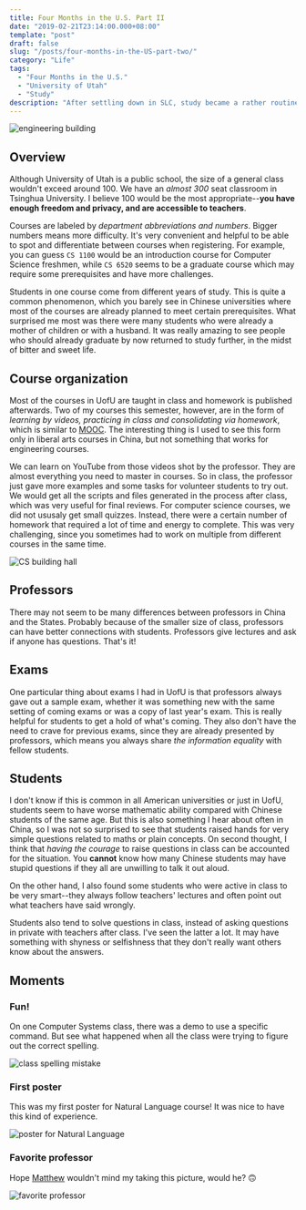 ```yaml
---
title: Four Months in the U.S. Part II
date: "2019-02-21T23:14:00.000+08:00"
template: "post"
draft: false
slug: "/posts/four-months-in-the-US-part-two/"
category: "Life"
tags:
  - "Four Months in the U.S."
  - "University of Utah"
  - "Study"
description: "After settling down in SLC, study became a rather routine part. Courses in the U.S. are certainly different from those in China. From a Chinese student's perspective, students in the University of Utah, or should I say in the States, are somewhat very special."
---
```


![engineering building](../../static/media/engineering-building.jpg)

## Overview

Although University of Utah is a public school, the size of a general class wouldn't exceed around 100. We have an _almost 300_ seat classroom in Tsinghua University. I believe 100 would be the most appropriate--**you have enough freedom and privacy, and are accessible to teachers**.

Courses are labeled by _department abbreviations and numbers_. Bigger numbers means more difficulty. It's very convenient and helpful to be able to spot and differentiate between courses when registering. For example, you can guess `CS 1100` would be an introduction course for Computer Science freshmen, while `CS 6520` seems to be a graduate course which may require some prerequisites and have more challenges.

Students in one course come from different years of study. This is quite a common phenomenon, which you barely see in Chinese universities where most of the courses are already planned to meet certain prerequisites. What surprised me most was there were many students who were already a mother of children or with a husband. It was really amazing to see people who should already graduate by now returned to study further, in the midst of bitter and sweet life.

## Course organization

Most of the courses in UofU are taught in class and homework is published afterwards. Two of my courses this semester, however, are in the form of _learning by videos, practicing in class and consolidating via homework_, which is similar to [MOOC](https://en.wikipedia.org/wiki/Massive_open_online_course). The interesting thing is I used to see this form only in liberal arts courses in China, but not something that works for engineering courses.

We can learn on YouTube from those videos shot by the professor. They are almost everything you need to master in courses. So in class, the professor just gave more examples and some tasks for volunteer students to try out. We would get all the scripts and files generated in the process after class, which was very useful for final reviews. For computer science courses, we did not ususaly get small quizzes. Instead, there were a certain number of homework that required a lot of time and energy to complete. This was very challenging, since you sometimes had to work on multiple from different courses in the same time.

![CS building hall](../../static/media/cs-building-hall.jpg)

## Professors

There may not seem to be many differences between professors in China and the States. Probably because of the smaller size of class, professors can have better connections with students. Professors give lectures and ask if anyone has questions. That's it!

## Exams

One particular thing about exams I had in UofU is that professors always gave out a sample exam, whether it was something new with the same setting of coming exams or was a copy of last year's exam. This is really helpful for students to get a hold of what's coming. They also don't have the need to crave for previous exams, since they are already presented by professors, which means you always share _the information equality_ with fellow students.

## Students

I don't know if this is common in all American universities or just in UofU, students seem to have worse mathematic ability compared with Chinese students of the same age. But this is also something I hear about often in China, so I was not so surprised to see that students raised hands for very simple questions related to maths or plain concepts. On second thought, I think that _having the courage_ to raise questions in class can be accounted for the situation. You **cannot** know how many Chinese students may have stupid questions if they all are unwilling to talk it out aloud.

On the other hand, I also found some students who were active in class to be very smart--they always follow teachers' lectures and often point out what teachers have said wrongly.

Students also tend to solve questions in class, instead of asking questions in private with teachers after class. I've seen the latter a lot. It may have something with shyness or selfishness that they don't really want others know about the answers.

## Moments

### Fun!

On one Computer Systems class, there was a demo to use a specific command. But see what happened when all the class were trying to figure out the correct spelling.

![class spelling mistake](../../static/media/spell-mistake-in-class.jpg)

### First poster

This was my first poster for Natural Language course! It was nice to have this kind of experience.

![poster for Natural Language](../../static/media/poster-natural-language.jpg)

### Favorite professor

Hope [Matthew](http://www.cs.utah.edu/~mflatt/) wouldn't mind my taking this picture, would he? 🙃

![favorite professor](../../static/media/my-favorite-professor.jpg)
